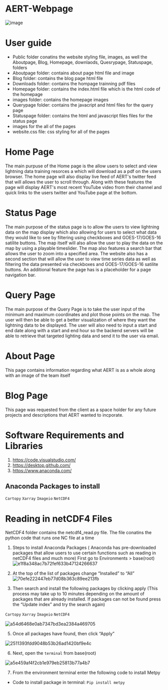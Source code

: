# AERT-Webpage

![image](https://user-images.githubusercontent.com/58304673/112229708-d91bbc80-8c09-11eb-8701-00aff7b28bdc.png)

# User guide
* Public folder conatins the website styling file, images, as well the Aboutpage, Blog, Homepage, downlaods, Quesrypage, Statuspage, folders 
* Aboutpage folder: contains about page html file and image
* Blog folder: contains the blog page html file
* Downloads folder: contains the hompage trainning pdf files
* Homepage folder: contains the index.html file which is the html code of the homepage
* images folder: contains the homepage images
* Querypage folder: contains the javacript and html files for the query page
* Statuspage folder: contains the html and javascript files files for the status page
* images for the all of the pages
* website.css file: css styling for all of the pages

# Home Page
The main purpuse of the Home page is the allow users to select and view lightning data training resorces a which will download as a pdf on the users browser. The home page will also display live feed of AERT's twitter feed that will allows the user to scroll through. Along with these features the page will display AERT's most recent YouTube video from their channel and quick links to the users twitter and YouTube page at the bottom. 

# Status Page
The main purpose of the status page is to allow the users to view lightning data on the map display which also allowing for users to select what data they would like to see by filtering using checkboxes and GOES-17/GOES-16 satilite buttons. The map itself will also allow the user to play the data on the map by using a playable timeslider. The map also features a search bar that allows the user to zoom into a specified area. The website also has a second section that will allow the user to view time series data as well as filtering the data presented via checkboxes and GOES-17/GOES-16 satilite buttons. An additional feature the page has is a placeholder for a page navigation bar.

# Query Page

The main purpose of the Query Page is to take the user input of the minimum and maximum coordinates and plot those points on the map. The user will then be able to get a better visualization of where they want the lightning data to be displayed. The user will also need to input a start and end date along with a start and end hour so the backend servers will be able to retrieve that targeted lighting data and send it to the user via email.

# About Page

This page contains information regarding what AERT is as a whole along with an image of the team itself

# Blog Page

This page was requested from the client as a space holder for any future projects and descriptions that AERT wanted to incporate.

# Software Requirements and Libraries
1. https://code.visualstudio.com/
2. https://desktop.github.com/
3. https://www.anaconda.com/
## Anaconda Packages to install
``` Cartopy ```
``` Xarray ```
``` Imageio ```
``` NetCDF4 ```

# Reading in netCDF4 Files
NetCDF4 folder contains the netcdf4_read.py file. The file conatins the python code that runs one NC file at a time

1. Steps to install Anaconda Packages ( Anaconda has pre-downloaded packages that allow users to use certain functions such as reading in netCDF4 files and much more)
First go to Environments > base(root) 
![e1f8a348ac7b72fef633b47124266637](https://user-images.githubusercontent.com/58304673/118041415-c3409300-b340-11eb-95fd-25cc57fa236b.png)

2. At the top of the list of packages change “Installed” to “All”
![70efe222447eb77d08b363c89ee213fb](https://user-images.githubusercontent.com/58304673/118041569-f5ea8b80-b340-11eb-962b-eb8e62f21c3d.png)

3. Then search and install the following packages by clicking apply
(This process may take up to 10 minutes depending on the amount of packages that are already installed. If packages can not be found press the “Update index” and try the search again)

``` Cartopy ```
``` Xarray ```
``` Imageio ```
``` NetCDF4 ```

![a54d6468e0ab7347bd3ea2384a469705](https://user-images.githubusercontent.com/58304673/118041769-36e2a000-b341-11eb-91f9-6fd45c472f56.png)

5. Once all packages have found, then click “Apply” 

![2511393fdd9048b53b26ad1420bf9e4c](https://user-images.githubusercontent.com/58304673/118041940-6f827980-b341-11eb-9f30-87e778a67241.png)

6. Next, open the ```terminal``` from base(root) 

![a5e459af4f2cb1e979eb25813b77a4b7](https://user-images.githubusercontent.com/58304673/118042033-8de87500-b341-11eb-966a-ae11ac223eb7.png)

7. From the environment terminal enter the following code to install Metpy 
* Code to install package in terminal: ```Pip install metpy```



